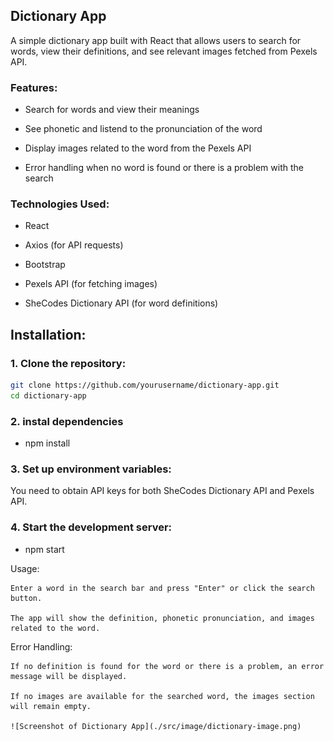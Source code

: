 ## Dictionary App

A simple dictionary app built with React that allows users to search for words, view their definitions, and see relevant images fetched from Pexels API.

### Features:

- Search for words and view their meanings

- See phonetic and listend to the pronunciation of the word

- Display images related to the word from the Pexels API

- Error handling when no word is found or there is a problem with the search

### Technologies Used:

- React

- Axios (for API requests)

- Bootstrap

- Pexels API (for fetching images)

- SheCodes Dictionary API (for word definitions)

## Installation:

### 1. Clone the repository:

```bash
git clone https://github.com/yourusername/dictionary-app.git
cd dictionary-app
```

### 2. instal dependencies

- npm install

### 3. Set up environment variables:

You need to obtain API keys for both SheCodes Dictionary API and Pexels API.

### 4. Start the development server:

- npm start

Usage:

    Enter a word in the search bar and press "Enter" or click the search button.

    The app will show the definition, phonetic pronunciation, and images related to the word.

Error Handling:

    If no definition is found for the word or there is a problem, an error message will be displayed.

    If no images are available for the searched word, the images section will remain empty.

    ![Screenshot of Dictionary App](./src/image/dictionary-image.png)
